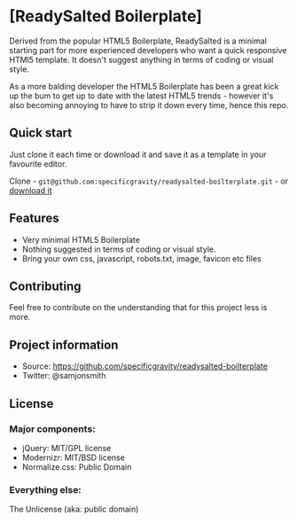 # [ReadySalted Boilerplate]

Derived from the popular HTML5 Boilerplate, ReadySalted is a minimal starting part for more experienced developers who want a quick responsive HTMl5 template. It doesn't suggest anything in terms of coding or visual style.

As a more balding developer the HTML5 Boilerplate has been a great kick up the bum to get up to date with the latest HTML5 trends - however it's also becoming annoying to have to strip it down every time, hence this repo.


## Quick start


Just clone it each time or download it and save it as a template in your favourite editor.

Clone - `git@github.com:specificgravity/readysalted-boilterplate.git` - or [download it](https://github.com/specificgravity/readysalted-boilterplate/zipball/master)


## Features

* Very minimal HTML5 Boilerplate
* Nothing suggested in terms of coding or visual style.
* Bring your own css, javascript, robots.txt, image, favicon etc files


## Contributing

Feel free to contribute on the understanding that for this project less is more.


## Project information

* Source: https://github.com/specificgravity/readysalted-boilterplate
* Twitter: @samjonsmith


## License

### Major components:

* jQuery: MIT/GPL license
* Modernizr: MIT/BSD license
* Normalize.css: Public Domain

### Everything else:

The Unlicense (aka: public domain)
